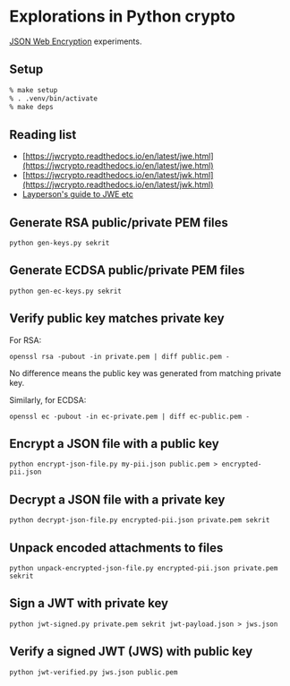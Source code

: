 # Explorations in Python crypto

[JSON Web Encryption](https://datatracker.ietf.org/doc/html/rfc7516) experiments.

## Setup

```sh
% make setup
% . .venv/bin/activate
% make deps
```

## Reading list

* [https://jwcrypto.readthedocs.io/en/latest/jwe.html](https://jwcrypto.readthedocs.io/en/latest/jwe.html)
* [https://jwcrypto.readthedocs.io/en/latest/jwk.html](https://jwcrypto.readthedocs.io/en/latest/jwk.html)
* [Layperson's guide to JWE etc](https://medium.facilelogin.com/jwt-jws-and-jwe-for-not-so-dummies-b63310d201a3)

## Generate RSA public/private PEM files

```
python gen-keys.py sekrit
```

## Generate ECDSA public/private PEM files

```
python gen-ec-keys.py sekrit
```

## Verify public key matches private key

For RSA:

```
openssl rsa -pubout -in private.pem | diff public.pem -
```

No difference means the public key was generated from matching private key.

Similarly, for ECDSA:

```
openssl ec -pubout -in ec-private.pem | diff ec-public.pem -
```

## Encrypt a JSON file with a public key

```
python encrypt-json-file.py my-pii.json public.pem > encrypted-pii.json
```

## Decrypt a JSON file with a private key

```
python decrypt-json-file.py encrypted-pii.json private.pem sekrit
```

## Unpack encoded attachments to files

```
python unpack-encrypted-json-file.py encrypted-pii.json private.pem sekrit
```

## Sign a JWT with private key

```
python jwt-signed.py private.pem sekrit jwt-payload.json > jws.json
```

## Verify a signed JWT (JWS) with public key

```
python jwt-verified.py jws.json public.pem
```
